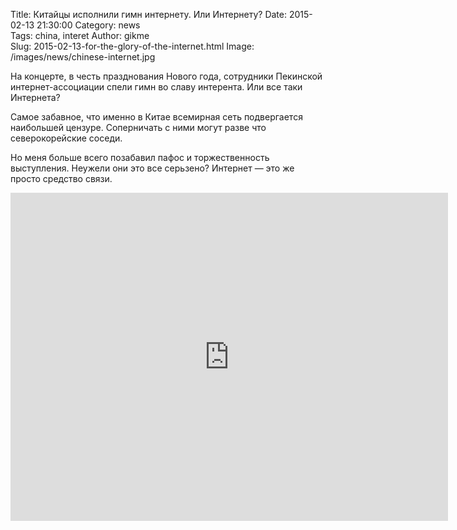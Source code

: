 Title: Китайцы исполнили гимн интернету. Или Интернету?
Date: 2015-02-13 21:30:00 
Category: news  
Tags: china, interet
Author: gikme  
Slug: 2015-02-13-for-the-glory-of-the-internet.html
Image: /images/news/chinese-internet.jpg

На концерте, в честь празднования Нового года, сотрудники Пекинской интернет-ассоциации спели гимн во славу интерента. Или все таки Интернета?

Самое забавное, что именно в Китае всемирная сеть подвергается наибольшей цензуре. Соперничать с ними могут разве что северокорейские соседи.

Но меня больше всего позабавил пафос и торжественность выступления. Неужели они это все серьзено? Интернет — это же просто средство связи.

<iframe width="700" height="525" src="https://www.youtube.com/embed/ehLjllO7txk" frameborder="0" allowfullscreen></iframe>